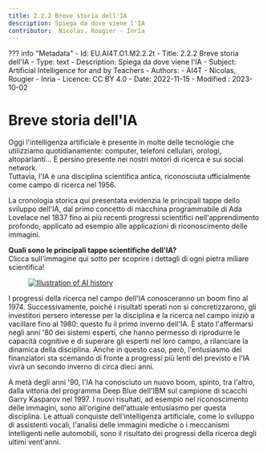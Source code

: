 ```yaml
---
title: 2.2.2 Breve storia dell'IA
description: Spiega da dove viene l'IA
contributor:  Nicolas, Rougier - Inria
---
```

??? info "Metadata"
    - Id: EU.AI4T.O1.M2.2.2t
    - Title: 2.2.2 Breve storia dell'IA
    - Type: text
    - Description: Spiega da dove viene l'IA
    - Subject: Artificial Intelligence for and by Teachers
    - Authors:
        - AI4T 
        - Nicolas, Rougier - Inria
    - Licence: CC BY 4.0
    - Date: 2022-11-15
    - Modified : 2023-10-02


# Breve storia dell'IA
Oggi l'intelligenza artificiale è presente in molte delle tecnologie che utilizziamo quotidianamente: computer, telefoni cellulari, orologi, altoparlanti... È persino presente nei nostri motori di ricerca e sui social network.  
Tuttavia, l'IA è una disciplina scientifica antica, riconosciuta ufficialmente come campo di ricerca nel 1956.

La cronologia storica qui presentata evidenzia le principali tappe dello sviluppo dell'IA, dal primo concetto di macchina programmabile di Ada Lovelace nel 1837 fino ai più recenti progressi scientifici nell'apprendimento profondo, applicato ad esempio alle applicazioni di riconoscimento delle immagini.

**Quali sono le principali tappe scientifiche dell'IA?**  
Clicca sull'immagine qui sotto per scoprire i dettagli di ogni pietra miliare scientifica!

<a href="https://view.genial.ly/64e6288d6c88b9001918a8a0" target="_blank">
<figure>
  <img src="Images/AI-historical-timeline-IT.png" alt="Illustration of AI history"/>
</figure></a>


I progressi della ricerca nel campo dell'IA conosceranno un boom fino al 1974.
Successivamente, poiché i risultati sperati non si concretizzarono, gli investitori persero interesse per la disciplina e la ricerca nel campo iniziò a vacillare fino al 1980: questo fu il primo inverno dell'IA. È stato l'affermarsi negli anni '80 dei sistemi esperti, che hanno permesso di riprodurre le capacità cognitive e di superare gli esperti nel loro campo, a rilanciare la dinamica della disciplina. Anche in questo caso, però, l'entusiasmo dei finanziatori sta scemando di fronte a progressi più lenti del previsto e l'IA vivrà un secondo inverno di circa dieci anni.

A metà degli anni '90, l'IA ha conosciuto un nuovo boom, spinto, tra l'altro, dalla vittoria del programma Deep Blue dell'IBM sul campione di scacchi Garry Kasparov nel 1997. I nuovi risultati, ad esempio nel riconoscimento delle immagini, sono all'origine dell'attuale entusiasmo per questa disciplina. Le attuali conquiste dell'intelligenza artificiale, come lo sviluppo di assistenti vocali, l'analisi delle immagini mediche o i meccanismi intelligenti nelle automobili, sono il risultato dei progressi della ricerca degli ultimi vent'anni.        
